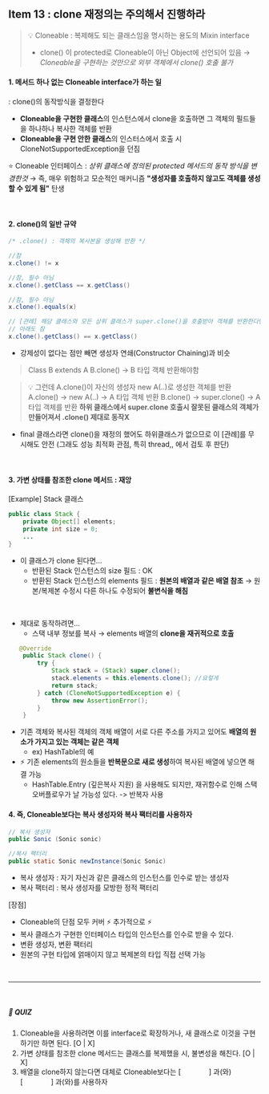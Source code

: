 ## Item 13 : clone 재정의는 주의해서 진행하라

> 💡 Cloneable : 복제해도 되는 클래스임을 명시하는 용도의 Mixin interface
> - clone() 이 protected로 Cloneable이 아닌 Object에 선언되어 있음 → *Cloneable을 구현하는 것만으로 외부 객체에서 clone() 호출 불가*

#### 1. 메서드 하나 없는 Cloneable interface가 하는 일
: clone()의 동작방식을 결정한다
- **Cloneable을 구현한 클래스**의 인스턴스에서 clone을 호출하면 그 객체의 필드들을 하나하나 복사한 객체를 반환
- **Cloneable을 구현 안한 클래스**의 인스터스에서 호출 시 CloneNotSupportedException을 던짐

⭐️ Cloneable 인터페이스 : *상위 클래스에 정의된 protected 메서드의 동작 방식을 변경한것* → 즉, 매우 위험하고 모순적인 매커니즘 **"생성자를 호출하지 않고도 객체를 생성할 수 있게 됨"** 탄생

<br/>

#### 2. clone()의 일반 규약


```java
/* .clone() : 객체의 복사본을 생성해 반환 */

//참
x.clone() != x

//참, 필수 아님
x.clone().getClass == x.getClass()

//참, 필수 아님
x.clone().equals(x)

// [관례] 해당 클래스와 모든 상위 클래스가 super.clone()을 호출받아 객체를 반환한다면,
// 아래도 참
x.clone().getClass() == x.getClass()
```

- 강제성이 없다는 점만 빼면 생성자 연쇄(Constructor Chaining)과 비슷

> Class B extends A
> B.clone() → B 타입 객체 반환해야함

> 💡 그런데 A.clone()이 자신의 생성자 new A(..)로 생성한 객체를 반환
> A.clone() → new A(..) → A 타입 객체 반환
> B.clone() → super.clone() → A 타입 객체를 반환
> **하위 클래스에서 super.clone 호출시 잘못된 클래스의 객체가 만들어져서 .clone() 제대로 동작X**

- final 클래스라면 clone()을 재정의 했어도 하위클래스가 없으므로 이 [관례]를 무시해도 안전 (그래도 성능 최적화 관점, 특히 thread,, 에서 검토 후 판단)

<br/>

#### 3. 가변 상태를 참조한 clone 메서드 : 재앙

[Example] Stack 클래스
```java
public class Stack {
    private Object[] elements;
    private int size = 0;
    ...
}
```
* 이 클래스가 clone 된다면...
  * 반환된 Stack 인스턴스의 size 필드 : OK
  * 반환된 Stack 인스턴스의 elements 필드 : **원본의 배열과 같은 배열 참조**
    → 원본/복제본 수정시 다른 하나도 수정되어 **불변식을 해침**

<br/>

* 제대로 동작하려면...
  * 스택 내부 정보를 복사 → elements 배열의 **clone을 재귀적으로 호출**

```java
   @Override
    public Stack clone() {
        try {
            Stack stack = (Stack) super.clone();
            stack.elements = this.elements.clone(); //요렇게
            return stack;
        } catch (CloneNotSupportedException e) {
            throw new AssertionError();
        }
    }
```

* 기존 객체와 복사된 객체의 객체 배열이 서로 다른 주소를 가지고 있어도 **배열의 원소가 가지고 있는 객체는 같은 객체**
  *  ex) HashTable의 예
* ⚡️ 기존 elements의 원소들을 **반복문으로 새로 생성**하여 복사된 배열에 넣으면 해결 가능
  * HashTable.Entry (깊은복사 지원) 을 사용해도 되지만, 재귀함수로 인해 스택오버플로우가 날 가능성 있다. -> 반복자 사용


#### 4. 즉,  Cloneable보다는 복사 생성자와 복사 팩터리를 사용하자

```java
// 복사 생성자
public Sonic (Sonic sonic)

//복사 팩터리
public static Sonic newInstance(Sonic Sonic)
```

- 복사 생성자 : 자기 자신과 같은 클래스의 인스턴스를 인수로 받는 생성자
- 복사 팩터리 : 복사 생성자를 모방한 정적 팩터리

[장점]
- Cloneable의 단점 모두 커버
⚡️ 추가적으로 ⚡️
- 복사 클래스가 구현한 인터페이스 타입의 인스턴스를 인수로 받을 수 있다.
- 변환 생성자, 변환 팩터리
- 원본의 구현 타입에 얽매이지 않고 복제본의 타입 직접 선택 가능

<br/>

-----

<br/>

##### 🍊 QUIZ 

1. Cloneable을 사용하려면 이를 interface로 확장하거나, 새 클래스로 이것을 구현하기만 하면 된다. [O | X]
2. 가변 상태를 참조한 clone 메서드는 클래스를 복제했을 시, 불변성을 해친다. [O | X]
3. 배열을 clone하지 않는다면 대체로 Cloneable보다는 [　　　　] 과(와) [　　　　] 과(와)를 사용하자
